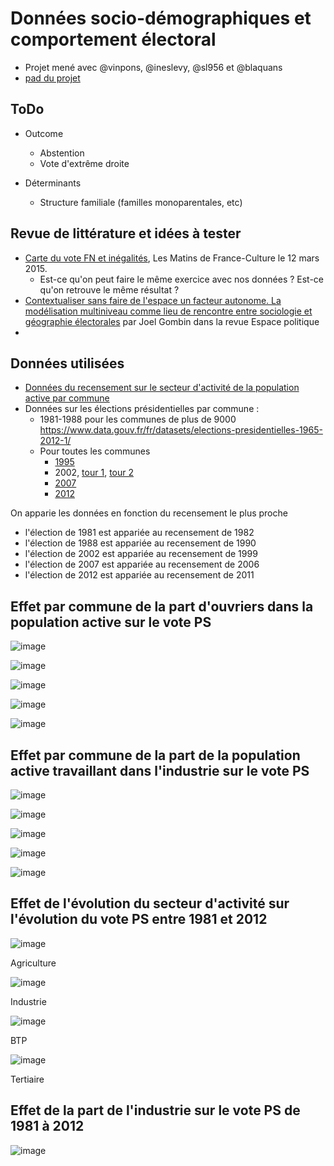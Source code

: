 # Données socio-démographiques et comportement électoral

* Projet mené avec @vinpons, @ineslevy, @sl956 et @blaquans
* [pad du projet](https://lite5.framapad.org/p/cspvote)

## ToDo

* Outcome 
	* Abstention
	* Vote d'extrême droite

* Déterminants 
	* Structure familiale (familles monoparentales, etc)

## Revue de littérature et idées à tester

* [Carte du vote FN et inégalités](http://www.franceculture.fr/emission-les-matins-pourquoi-ou-vote-t-on-fn-les-nouvelles-cartes-du-front-national-2015-03-12), Les Matins de France-Culture le 12 mars 2015. 
	* Est-ce qu'on peut faire le même exercice avec nos données ? Est-ce qu'on retrouve le même résultat ?
* [Contextualiser sans faire de l'espace un facteur autonome. La modélisation multiniveau comme lieu de rencontre entre sociologie et géographie électorales](http://espacepolitique.revues.org/3066) par Joel Gombin dans la revue Espace politique
* 

## Données utilisées

* [Données du recensement sur le secteur d'activité de la population active par commune](http://www.insee.fr/fr/themes/detail.asp?reg_id=99&ref_id=pop-act-csp-dipl) 
* Données sur les élections présidentielles par commune : 
	* 1981-1988 pour les communes de plus de 9000 https://www.data.gouv.fr/fr/datasets/elections-presidentielles-1965-2012-1/
	* Pour toutes les communes 
		* [1995](https://www.data.gouv.fr/fr/datasets/election-presidentielle-1995-resultats-572085/)
		* 2002, [tour 1](https://www.data.gouv.fr/fr/datasets/election-presidentielle-2002-resultats-572116/), [tour 2](https://www.data.gouv.fr/fr/datasets/election-presidentielle-2002-resultats-572118/)
		* [2007](https://www.data.gouv.fr/fr/datasets/election-presidentielle-2007-resultats-572122/)
		* [2012](https://www.data.gouv.fr/fr/datasets/election-presidentielle-2012-resultats-572126/)

On apparie les données en fonction du recensement le plus proche
* l'élection de 1981 est appariée au recensement de 1982
* l'élection de 1988 est appariée au recensement de 1990
* l'élection de 2002 est appariée au recensement de 1999
* l'élection de 2007 est appariée au recensement de 2006
* l'élection de 2012 est appariée au recensement de 2011



## Effet par commune de la part d'ouvriers dans la population active sur le vote PS

![image](output/ouvriers_ps_1981.png)

![image](output/ouvriers_ps_1988.png)

![image](output/ouvriers_ps_2002.png)

![image](output/ouvriers_ps_2007.png)

![image](output/ouvriers_ps_2012.png)



## Effet par commune de la part de la population active travaillant dans l'industrie sur le vote PS

![image](output/voteps_shareindustrie_1981.png)

![image](output/voteps_shareindustrie_1988.png)

![image](output/voteps_shareindustrie_2002.png)

![image](output/voteps_shareindustrie_2007.png)

![image](output/voteps_shareindustrie_2012.png)



## Effet de l'évolution du secteur d'activité sur l'évolution du vote PS entre 1981 et 2012

![image](graph1.png)

Agriculture

![image](graph2.png)

Industrie

![image](graph3.png)

BTP

![image](graph4.png)

Tertiaire


## Effet de la part de l'industrie sur le vote PS de 1981 à 2012

![image](graph_coefplot.png)
